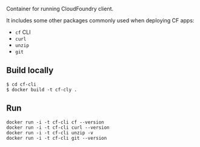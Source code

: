Container for running CloudFoundry client.

It includes some other packages commonly used when deploying CF apps:

* `cf` CLI
* `curl`
* `unzip`
* `git`

## Build locally

```
$ cd cf-cli
$ docker build -t cf-cly .
```

## Run

```
docker run -i -t cf-cli cf --version
docker run -i -t cf-cli curl --version
docker run -i -t cf-cli unzip -v
docker run -i -t cf-cli git --version
```
